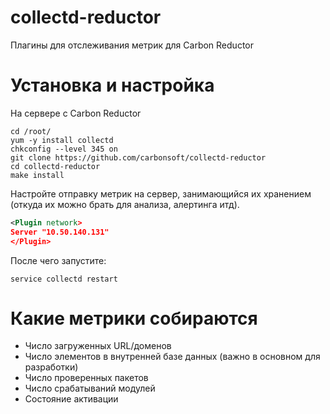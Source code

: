 # collectd-reductor
Плагины для отслеживания метрик для Carbon Reductor

# Установка и настройка

На сервере с Carbon Reductor

``` shell
cd /root/
yum -y install collectd
chkconfig --level 345 on
git clone https://github.com/carbonsoft/collectd-reductor
cd collectd-reductor
make install
```

Настройте отправку метрик на сервер, занимающийся их хранением (откуда их можно брать для анализа, алертинга итд).

``` xml
<Plugin network>
Server "10.50.140.131"
</Plugin>
```

После чего запустите:
```
service collectd restart
```

# Какие метрики собираются

- Число загруженных URL/доменов
- Число элементов в внутренней базе данных (важно в основном для разработки)
- Число проверенных пакетов
- Число срабатываний модулей
- Состояние активации
